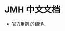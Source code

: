 # JMH 中文文档
+ [官方用例](http://hg.openjdk.java.net/code-tools/jmh/file/tip/jmh-samples/src/main/java/org/openjdk/jmh/samples) 的翻译。

